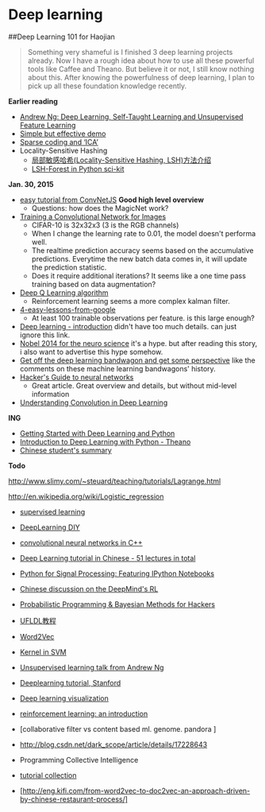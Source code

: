 Deep learning
===================

##Deep Learning 101 for Haojian

> Something very shameful is I finished 3 deep learning projects already. Now I have a rough idea about how to use all these powerful tools like Caffee and Theano. But believe it or not, I still know nothing about this. After knowing the powerfulness of deep learning, I plan to pick up all these foundation knowledge recently.

**Earlier reading**

- [Andrew Ng: Deep Learning, Self-Taught Learning and Unsupervised Feature Learning](https://www.youtube.com/watch?v=n1ViNeWhC24)
- [Simple but effective demo](http://v.youku.com/v_show/id_XMjE2MDY4NTg0.html)
- [Sparse coding and ‘ICA’](http://redwood.berkeley.edu/vs265/handout-sparse-08.pdf)
- Locality-Sensitive Hashing
	- [局部敏感哈希(Locality-Sensitive Hashing, LSH)方法介绍](http://blog.csdn.net/icvpr/article/details/12342159)
	- [LSH-Forest in Python sci-kit](https://www.google.com/search?q=LSH-Forest&oq=LSH-Forest&aqs=chrome..69i57j0.379j0j7&sourceid=chrome&es_sm=91&ie=UTF-8#q=LSH-Forest+in+python)




**Jan. 30, 2015**

- [easy tutorial from ConvNetJS](http://cs.stanford.edu/people/karpathy/convnetjs/started.html) **Good high level overview**
	- Questions: how does the MagicNet work? 
- [Training a Convolutional Network for Images](http://cs.stanford.edu/people/karpathy/convnetjs/demo/cifar10.html)
	- CIFAR-10 is 32x32x3 (3 is the RGB channels)
	- When I change the learning rate to 0.01, the model doesn't performa well.
	- The realtime prediction accuracy seems based on the accumulative predictions. Everytime the new batch data comes in, it will update the prediction statistic. 
	- Does it require additional iterations? It seems like a one time pass training based on data augmentation?
- [Deep Q Learning algorithm](http://cs.stanford.edu/people/karpathy/convnetjs/demo/rldemo.html)
	- Reinforcement learning seems a more complex kalman filter.
- [4-easy-lessons-from-google](https://gigaom.com/2015/01/29/new-to-deep-learning-here-are-4-easy-lessons-from-google/)
	- At least 100 trainable observations per feature. is this large enough?
- [Deep learning - introduction](https://www.youtube.com/watch?v=PlhFWT7vAEw&hd=1) didn't have too much details. can just ignore this link.
- [Nobel 2014 for the neuro science](http://www.guokr.com/article/439282/) it's a hype. but after reading this story, i also want to advertise this hype somehow.
- [Get off the deep learning bandwagon and get some perspective](http://www.pyimagesearch.com/2014/06/09/get-deep-learning-bandwagon-get-perspective/) like the comments on these machine learning bandwagons' history.
- [Hacker's Guide to neural networks](http://karpathy.github.io/neuralnets/)
	- Great article. Great overview and details, but without mid-level information
- [Understanding Convolution in Deep Learning]( https://timdettmers.wordpress.com/2015/03/26/convolution-deep-learning/)

**ING**

- [Getting Started with Deep Learning and Python](http://www.pyimagesearch.com/2014/09/22/getting-started-deep-learning-python)
- [Introduction to Deep Learning with Python - Theano](https://www.youtube.com/watch?v=S75EdAcXHKk&hd=1)
- [Chinese student's summary](http://blog.csdn.net/abcjennifer/article/details/42493493#0-tsina-1-19647-397232819ff9a47a7b7e80a40613cfe1)

**Todo**

http://www.slimy.com/~steuard/teaching/tutorials/Lagrange.html


http://en.wikipedia.org/wiki/Logistic_regression
- [supervised learning](http://scikit-learn.org/stable/tutorial/statistical_inference/supervised_learning.html)

- [DeepLearning DIY](https://docs.google.com/presentation/d/1UeKXVgRvvxg9OUdh_UiC5G71UMscNPlvArsWER41PsU/preview?sle=true&slide=id.g583563d7a_161101)
- [convolutional neural networks in C++](https://github.com/nyanp/tiny-cnn)
- [Deep Learning tutorial in Chinese - 51 lectures in total](http://www.cnblogs.com/tornadomeet/tag/Deep%20Learning/default.html?page=3)
- [Python for Signal Processing: Featuring IPython Notebooks](http://www.amazon.com/Python-Signal-Processing-Featuring-Notebooks/dp/3319013416#customerReviews)
- [Chinese discussion on the DeepMind's RL ](http://www.infoq.com/cn/articles/atari-reinforcement-learning)
- [Probabilistic Programming & Bayesian Methods for Hackers](https://camdavidsonpilon.github.io/Probabilistic-Programming-and-Bayesian-Methods-for-Hackers/)
- [UFLDL教程](http://deeplearning.stanford.edu/wiki/index.php/UFLDL%E6%95%99%E7%A8%8B)
- [Word2Vec](http://liweithu.me/word2vec/)
- [Kernel in SVM](http://crsouza.blogspot.com/2010/03/kernel-functions-for-machine-learning.html)
- [Unsupervised learning talk from Andrew Ng](https://www.youtube.com/watch?v=ZmNOAtZIgIk)
- [Deeplearning tutorial, Stanford](http://deeplearning.stanford.edu/tutorial/)
- [Deep learning visualization](http://colah.github.io/posts/2015-01-Visualizing-Representations/)
- [reinforcement learning: an introduction](http://webdocs.cs.ualberta.ca/~sutton/book/the-book.html)
- [collaborative filter vs content based ml. genome. pandora ]
- http://blog.csdn.net/dark_scope/article/details/17228643
- Programming Collective Intelligence 
- [tutorial collection](http://www.jianshu.com/p/5WP1Eh)
- [http://eng.kifi.com/from-word2vec-to-doc2vec-an-approach-driven-by-chinese-restaurant-process/]